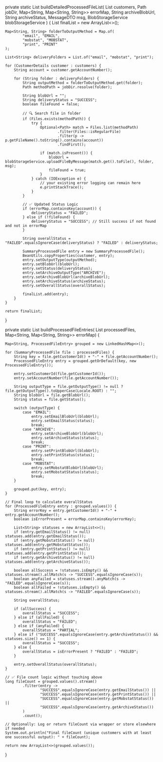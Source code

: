 private static List<SummaryProcessedFile> buildDetailedProcessedFileList(
        List<CustomerDetails> customers,
        Path jobDir,
        Map<String, Map<String, String>> errorMap,
        String archiveBlobUrl,
        String archiveStatus,
        MessageDTO msg,
        BlobStorageService blobStorageService
) {
    List<SummaryProcessedFile> finalList = new ArrayList<>();

    Map<String, String> folderToOutputMethod = Map.of(
            "email", "EMAIL",
            "mobstat", "MOBSTAT",
            "print", "PRINT"
    );

    List<String> deliveryFolders = List.of("email", "mobstat", "print");

    for (CustomerDetails customer : customers) {
        String account = customer.getAccountNumber();

        for (String folder : deliveryFolders) {
            String outputMethod = folderToOutputMethod.get(folder);
            Path methodPath = jobDir.resolve(folder);

            String blobUrl = "";
            String deliveryStatus = "SUCCESS";
            boolean fileFound = false;

            // 🔍 Search file in folder
            if (Files.exists(methodPath)) {
                try {
                    Optional<Path> match = Files.list(methodPath)
                            .filter(Files::isRegularFile)
                            .filter(p -> p.getFileName().toString().contains(account))
                            .findFirst();

                    if (match.isPresent()) {
                        blobUrl = blobStorageService.uploadFileByMessage(match.get().toFile(), folder, msg);
                        fileFound = true;
                    }
                } catch (IOException e) {
                    // your existing error logging can remain here
                    e.printStackTrace();
                }
            }

            // ✅ Updated Status Logic
            if (errorMap.containsKey(account)) {
                deliveryStatus = "FAILED";
            } else if (!fileFound) {
                deliveryStatus = "SUCCESS"; // Still success if not found and not in errorMap
            }

            String overallStatus = "FAILED".equalsIgnoreCase(deliveryStatus) ? "FAILED" : deliveryStatus;

            SummaryProcessedFile entry = new SummaryProcessedFile();
            BeanUtils.copyProperties(customer, entry);
            entry.setOutputType(outputMethod);
            entry.setBlobUrl(blobUrl);
            entry.setStatus(deliveryStatus);
            entry.setArchiveOutputType("ARCHIVE");
            entry.setArchiveBlobUrl(archiveBlobUrl);
            entry.setArchiveStatus(archiveStatus);
            entry.setOverallStatus(overallStatus);

            finalList.add(entry);
        }
    }

    return finalList;
}


private static List<ProcessedFileEntry> buildProcessedFileEntries(
        List<SummaryProcessedFile> processedFiles,
        Map<String, Map<String, String>> errorMap) {

    Map<String, ProcessedFileEntry> grouped = new LinkedHashMap<>();

    for (SummaryProcessedFile file : processedFiles) {
        String key = file.getCustomerId() + "-" + file.getAccountNumber();
        ProcessedFileEntry entry = grouped.getOrDefault(key, new ProcessedFileEntry());

        entry.setCustomerId(file.getCustomerId());
        entry.setAccountNumber(file.getAccountNumber());

        String outputType = file.getOutputType() != null ? file.getOutputType().toUpperCase(Locale.ROOT) : "";
        String blobUrl = file.getBlobUrl();
        String status = file.getStatus();

        switch (outputType) {
            case "EMAIL":
                entry.setEmailBlobUrl(blobUrl);
                entry.setEmailStatus(status);
                break;
            case "ARCHIVE":
                entry.setArchiveBlobUrl(blobUrl);
                entry.setArchiveStatus(status);
                break;
            case "PRINT":
                entry.setPrintBlobUrl(blobUrl);
                entry.setPrintStatus(status);
                break;
            case "MOBSTAT":
                entry.setMobstatBlobUrl(blobUrl);
                entry.setMobstatStatus(status);
                break;
        }

        grouped.put(key, entry);
    }

    // Final loop to calculate overallStatus
    for (ProcessedFileEntry entry : grouped.values()) {
        String errorKey = entry.getCustomerId() + "-" + entry.getAccountNumber();
        boolean isErrorPresent = errorMap.containsKey(errorKey);

        List<String> statuses = new ArrayList<>();
        if (entry.getEmailStatus() != null) statuses.add(entry.getEmailStatus());
        if (entry.getMobstatStatus() != null) statuses.add(entry.getMobstatStatus());
        if (entry.getPrintStatus() != null) statuses.add(entry.getPrintStatus());
        if (entry.getArchiveStatus() != null) statuses.add(entry.getArchiveStatus());

        boolean allSuccess = !statuses.isEmpty() && statuses.stream().allMatch(s -> "SUCCESS".equalsIgnoreCase(s));
        boolean anyFailed = statuses.stream().anyMatch(s -> "FAILED".equalsIgnoreCase(s));
        boolean allFailed = !statuses.isEmpty() && statuses.stream().allMatch(s -> "FAILED".equalsIgnoreCase(s));

        String overallStatus;

        if (allSuccess) {
            overallStatus = "SUCCESS";
        } else if (allFailed) {
            overallStatus = "FAILED";
        } else if (anyFailed) {
            overallStatus = "PARTIAL";
        } else if ("SUCCESS".equalsIgnoreCase(entry.getArchiveStatus()) && statuses.size() == 1) {
            overallStatus = "SUCCESS";
        } else {
            overallStatus = isErrorPresent ? "FAILED" : "FAILED";
        }

        entry.setOverallStatus(overallStatus);
    }

    // ✅ File count logic without touching above
    long fileCount = grouped.values().stream()
            .filter(entry ->
                    "SUCCESS".equalsIgnoreCase(entry.getEmailStatus()) ||
                    "SUCCESS".equalsIgnoreCase(entry.getPrintStatus()) ||
                    "SUCCESS".equalsIgnoreCase(entry.getMobstatStatus()) ||
                    "SUCCESS".equalsIgnoreCase(entry.getArchiveStatus())
            )
            .count();

    // Optionally: Log or return fileCount via wrapper or store elsewhere if needed
    System.out.println("Final fileCount (unique customers with at least one successful output): " + fileCount);

    return new ArrayList<>(grouped.values());
}
